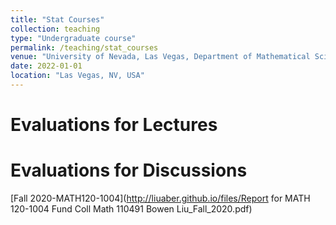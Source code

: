 ```yaml
---
title: "Stat Courses"
collection: teaching
type: "Undergraduate course"
permalink: /teaching/stat_courses
venue: "University of Nevada, Las Vegas, Department of Mathematical Sciences"
date: 2022-01-01
location: "Las Vegas, NV, USA"
---
```


Evaluations for Lectures
======

Evaluations for Discussions
======
[Fall 2020-MATH120-1004](http://liuaber.github.io/files/Report for MATH 120-1004 Fund Coll Math 110491 Bowen Liu_Fall_2020.pdf)

